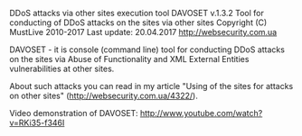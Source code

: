 DDoS attacks via other sites execution tool
DAVOSET v.1.3.2
Tool for conducting of DDoS attacks on the sites via other sites
Copyright (C) MustLive 2010-2017
Last update: 20.04.2017
http://websecurity.com.ua

DAVOSET - it is console (command line) tool for conducting DDoS attacks on the sites via Abuse of Functionality and XML External Entities vulnerabilities at other sites.

About such attacks you can read in my article "Using of the sites for attacks on other sites" (http://websecurity.com.ua/4322/).

Video demonstration of DAVOSET: http://www.youtube.com/watch?v=RKi35-f346I
